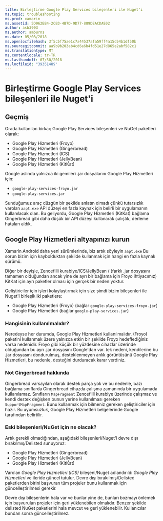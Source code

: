 ```yaml
---
title: Birleştirme Google Play Services bileşenleri ile Nuget'i
ms.topic: troubleshooting
ms.prod: xamarin
ms.assetid: 5D962EB4-2CB3-4B7D-9D77-889DEACDAE02
author: asb3993
ms.author: amburns
ms.date: 05/08/2018
ms.openlocfilehash: 3f5c5f75ae1c7a44537afa59ff4a15d54b1df50b
ms.sourcegitcommit: aa9b9b203ab4cd6a6b4fd51e27d865e2abf582c1
ms.translationtype: MT
ms.contentlocale: tr-TR
ms.lasthandoff: 07/30/2018
ms.locfileid: "39351489"
---
```

# <a name="unifying-google-play-services-components-and-nuget"></a>Birleştirme Google Play Services bileşenleri ile Nuget'i

## <a name="history"></a>Geçmiş

Orada kullanılan birkaç Google Play Services bileşenleri ve NuGet paketleri olarak:

-   Google Play Hizmetleri (Froyo)
-   Google Play Hizmetleri (Gingerbread)
-   Google Play Hizmetleri (ICS)
-   Google Play Hizmetleri (JellyBean)
-   Google Play Hizmetleri (KitKat)

Google aslında yalnızca iki gemileri .jar dosyalarını Google Play Hizmetleri için:

-   `google-play-services-froyo.jar`
-   `google-play-services.jar`

Sunduğumuz araç düzgün bir şekilde anlatın olmadı çünkü tutarsızlık varolan `aapt.exe` API düzeyi en fazla kaynak için belirli bir uygulamanın kullanılacak olan. Bu geliyordu, Google Play Hizmetleri (KitKat) bağlama Gingerbread gibi daha düşük bir API düzeyi kullanarak çalıştık, derleme hataları aldık.

## <a name="unifying-google-play-services"></a>Google Play Hizmetleri altyapınızı kurun

Xamarin.Android daha yeni sürümlerinde, biz artık söyleyin `aapt.exe` Bu sorun bizim için kaybolduktan şekilde kullanmak için hangi en fazla kaynak sürümü.

Diğer bir deyişle, Zencefilli kurabiye/ICS/JellyBean / (farklı .jar dosyasını tamamen olduğundan ancak yine de ayrı bir bağlama için Froyo ihtiyacımız) KitKat için ayrı paketler olması için gerçek bir neden yoktur.

Geliştiriciler için işleri kolaylaştırmak için size şimdi bizim bileşenleri ile Nuget'i birleşik iki paketlere:

-   Google Play Hizmetleri (Froyo) (bağlar `google-play-services-froyo.jar`)
-   Google Play Hizmetleri (bağlar `google-play-services.jar`)

### <a name="which-one-should-be-used"></a>Hangisinin kullanılmalıdır?

Neredeyse her durumda, Google Play Hizmetleri kullanılmalıdır. (Froyo) paketini kullanmak üzere yalnızca etkin bir şekilde Froyo hedeflediğiniz varsa nedenidir. Froyo gibi küçük bir yüzdesine cihazlar üzerinde olduğundan bu ayrı .jar dosyasını Google'dan var. tek nedeni, kendilerine bu .jar dosyasını dondurulmuş, desteklenmeyen anlık görüntüsünü Google Play Hizmetleri, bu nedenle, desteğini durduracak karar verdiniz.

### <a name="note-about-gingerbread"></a>Not Gingerbread hakkında

Gingerbread varsayılan olarak destek parça yok ve bu nedenle, bazı bağlama sınıflarda Gingerbread cihazda çalışma zamanında bir uygulamada kullanılamaz. Sınıfların `MapFragment` Zencefilli kurabiye üzerinde çalışmaz ve kendi destek değişken bunun yerine kullanılması gereken `SupportMapFragment`. Bunu kullanmak için bilmeniz gereken geliştiriciler için hazır. Bu uyumsuzluk, Google Play Hizmetleri belgelerinde Google tarafından belirtilir.

### <a name="what-happens-to-the-old-componentsnugets"></a>Eski bileşenleri/NuGet için ne olacak?

Artık gerekli olmadığından, aşağıdaki bileşenleri/Nuget'i devre dışı bırakılmış/Delisted sunuyoruz:

-   Google Play Hizmetleri (Gingerbread)
-   Google Play Hizmetleri (JellyBean)
-   Google Play Hizmetleri (KitKat)

Varolan _Google Play Hizmetleri (ICS)_ bileşeni/Nuget adlandırıldı _Google Play Hizmetleri_ ve ileride güncel tutulur. Devre dışı bırakılmış/Delisted paketlerden birini başvuran tüm projeler bunu kullanmak için güncelleştirilmesi gerekir.

Devre dışı bileşenlerin hala var ve bunlar yine de, bunları bozmayı önlemek için başvurulan projeler için geri yüklenebilen olmalıdır. Benzer şekilde delisted NuGet paketlerini hala mevcut ve geri yüklenebilir. Kullanıcılar bundan sonra güncelleştirilmez.
